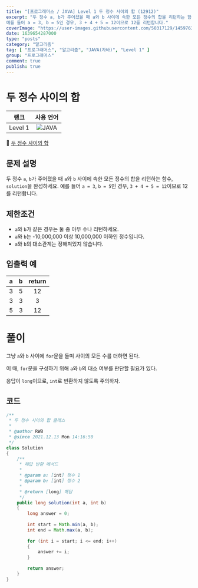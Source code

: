 ```yaml
---
title: "[프로그래머스 / JAVA] Level 1 두 정수 사이의 합 (12912)"
excerpt: "두 정수 a, b가 주어졌을 때 a와 b 사이에 속한 모든 정수의 합을 리턴하는 함수, solution을 완성하세요.
예를 들어 a = 3, b = 5인 경우, 3 + 4 + 5 = 12이므로 12를 리턴합니다."
coverImage: "https://user-images.githubusercontent.com/50317129/145976356-6b5d1430-31c0-4c34-829e-6be8f747ab19.png"
date: 1639654287000
type: "posts"
category: "알고리즘"
tag: [ "프로그래머스", "알고리즘", "JAVA(자바)", "Level 1" ]
group: "프로그래머스"
comment: true
publish: true
---
```


# 두 정수 사이의 합

|  랭크   |                                                      사용 언어                                                      |
| :-----: | :-----------------------------------------------------------------------------------------------------------------: |
| Level 1 | ![JAVA](https://shields.io/badge/java-JDK%2011-lightgray?logo=java&style=plastic&logoColor=white&labelColor=orange) |

🔗 [두 정수 사이의 합](https://programmers.co.kr/learn/courses/30/lessons/12912)





## 문제 설명

두 정수 `a`, `b`가 주어졌을 때 `a`와 `b` 사이에 속한 모든 정수의 합을 리턴하는 함수, `solution`을 완성하세요.
예를 들어 `a = 3`, `b = 5`인 경우, `3 + 4 + 5 = 12`이므로 12를 리턴합니다.





## 제한조건

* `a`와 `b`가 같은 경우는 둘 중 아무 수나 리턴하세요.
* `a`와 `b`는 -10,000,000 이상 10,000,000 이하인 정수입니다.
* `a`와 `b`의 대소관계는 정해져있지 않습니다.





## 입출력 예

|   a   |   b   | return |
| :---: | :---: | :----: |
|   3   |   5   |   12   |
|   3   |   3   |   3    |
|   5   |   3   |   12   |










# 풀이

그냥 `a`와 `b` 사이에 `for`문을 돌며 사이의 모든 수를 더하면 된다.

이 때, `for`문을 구성하기 위해 `a`와 `b`의 대소 여부를 판단할 필요가 있다.

응답이 `long`이므로, `int`로 반환하지 않도록 주의하자.





## 코드

``` java
/**
 * 두 정수 사이의 합 클래스
 *
 * @author RWB
 * @since 2021.12.13 Mon 14:16:50
 */
class Solution
{
	/**
	 * 해답 반환 메서드
	 *
	 * @param a: [int] 정수 1
	 * @param b: [int] 정수 2
	 *
	 * @return [long] 해답
	 */
	public long solution(int a, int b)
	{
		long answer = 0;
		
		int start = Math.min(a, b);
		int end = Math.max(a, b);
		
		for (int i = start; i <= end; i++)
		{
			answer += i;
		}
		
		return answer;
	}
}
```